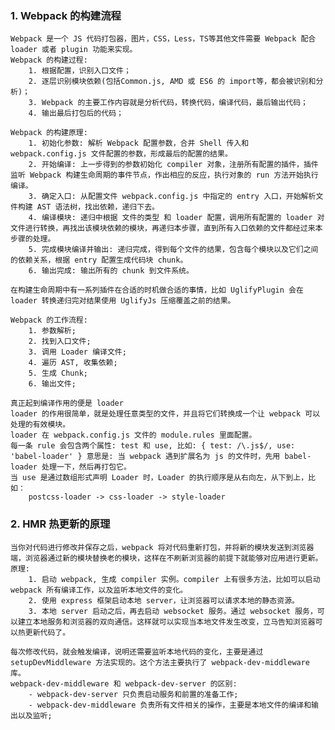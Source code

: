 
### 1. Webpack 的构建流程
    Webpack 是一个 JS 代码打包器，图片，CSS，Less，TS等其他文件需要 Webpack 配合 loader 或者 plugin 功能来实现。
    Webpack 的构建过程:
        1. 根据配置，识别入口文件；
        2. 逐层识别模块依赖(包括Common.js, AMD 或 ES6 的 import等，都会被识别和分析)；
        3. Webpack 的主要工作内容就是分析代码，转换代码，编译代码，最后输出代码；
        4. 输出最后打包后的代码；

    Webpack 的构建原理:
        1. 初始化参数: 解析 Webpack 配置参数，合并 Shell 传入和 webpack.config.js 文件配置的参数，形成最后的配置的结果。
        2. 开始编译: 上一步得到的参数初始化 compiler 对象，注册所有配置的插件，插件监听 Webpack 构建生命周期的事件节点，作出相应的反应，执行对象的 run 方法开始执行编译。
        3. 确定入口: 从配置文件 webpack.config.js 中指定的 entry 入口，开始解析文件构建 AST 语法树，找出依赖，递归下去。
        4. 编译模块: 递归中根据 文件的类型 和 loader 配置，调用所有配置的 loader 对文件进行转换，再找出该模块依赖的模块，再递归本步骤，直到所有入口依赖的文件都经过来本步骤的处理。
        5. 完成模块编译并输出: 递归完成，得到每个文件的结果，包含每个模块以及它们之间的依赖关系，根据 entry 配置生成代码块 chunk。
        6. 输出完成: 输出所有的 chunk 到文件系统。

    在构建生命周期中有一系列插件在合适的时机做合适的事情，比如 UglifyPlugin 会在 loader 转换递归完对结果使用 UglifyJs 压缩覆盖之前的结果。

    Webpack 的工作流程:
        1. 参数解析;
        2. 找到入口文件;
        3. 调用 Loader 编译文件;
        4. 遍历 AST, 收集依赖;
        5. 生成 Chunk;
        6. 输出文件;

    真正起到编译作用的便是 loader
    loader 的作用很简单，就是处理任意类型的文件，并且将它们转换成一个让 webpack 可以处理的有效模块。
    loader 在 webpack.config.js 文件的 module.rules 里面配置。
    每一条 rule 会包含两个属性: test 和 use, 比如: { test: /\.js$/, use: 'babel-loader' } 意思是: 当 webpack 遇到扩展名为 js 的文件时，先用 babel-loader 处理一下，然后再打包它。
    当 use 是通过数组形式声明 Loader 时，Loader 的执行顺序是从右向左，从下到上，比如：
        postcss-loader -> css-loader -> style-loader

### 2. HMR 热更新的原理
    当你对代码进行修改并保存之后，webpack 将对代码重新打包，并将新的模块发送到浏览器端，浏览器通过新的模块替换老的模块，这样在不刷新浏览器的前提下就能够对应用进行更新。
    原理:
        1. 启动 webpack, 生成 compiler 实例。compiler 上有很多方法，比如可以启动 webpack 所有编译工作，以及监听本地文件的变化。
        2. 使用 express 框架启动本地 server，让浏览器可以请求本地的静态资源。
        3. 本地 server 启动之后，再去启动 websocket 服务。通过 websocket 服务，可以建立本地服务和浏览器的双向通信。这样就可以实现当本地文件发生改变，立马告知浏览器可以热更新代码了。

    每次修改代码，就会触发编译，说明还需要监听本地代码的变化，主要是通过 setupDevMiddleware 方法实现的。这个方法主要执行了 webpack-dev-middleware 库。
    webpack-dev-middleware 和 webpack-dev-server 的区别:
        - webpack-dev-server 只负责启动服务和前置的准备工作;
        - webpack-dev-middleware 负责所有文件相关的操作，主要是本地文件的编译和输出以及监听;